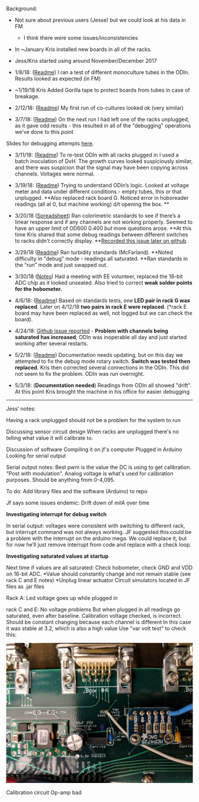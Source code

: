 Background:

* Not sure about previous users (Jesse) but we could look at his data in FM

    * I think there were some issues/inconsistencies

* In ~January Kris installed new boards in all of the racks.

* Jess/Kris started using around November/December 2017

* 1/8/18: ([Readme](https://docs.google.com/document/d/16XBmaqgHvGdq9w9lg-T8LEGMvaGZa346TNY-Rc9HvA8/edit)) I ran a test of different monoculture tubes in the ODIn. Results looked as expected (in FM)

* ~1/19/18 Kris Added Gorilla tape to protect boards from tubes in case of breakage.

* 2/12/18: ([Readme](https://docs.google.com/document/d/1X1KvAhVgjozSTg94krPBXz324lcJp4PxoBYQvj9r_g4/edit#heading=h.xsj3qg3zlawf)) My first run of co-cultures looked ok (very similar)

* 3/7/18: ([Readme](https://docs.google.com/document/d/1TmCx7lVWDvoh6U2nTP7f69Uf_CTbfRYDuXqEBA5gBBE/edit#heading=h.r4qpq9wlcaq3)) On the next run I had left one of the racks unplugged, as it gave odd results - this resulted in all of the "debugging" operations we’ve done to this point

Slides for debugging attempts [here](https://docs.google.com/presentation/d/1adEALr0bD0Zs8bln6-g41hCmiqofD1ql5sYCVvGe7H8/edit?usp=sharing).

* 3/11/18: ([Readme](https://docs.google.com/document/d/1TmCx7lVWDvoh6U2nTP7f69Uf_CTbfRYDuXqEBA5gBBE/edit#heading=h.r4qpq9wlcaq3)) To re-test ODIn with all racks plugged in I used a batch inoculation of DvH. The growth curves looked suspiciously similar, and there was suspicion that the signal may have been copying across channels. Voltages were normal.

* 3/19/18: ([Readme](https://docs.google.com/document/d/1g0f05zAb7fVKrgvETJVLtHWdDzqQkparheshdihKZiM/edit)) Trying to understand ODIn’s logic. Looked at voltage meter and data under different conditions - empty tubes, this or that unplugged. **Also replaced  rack board G. Noticed error in hoboreader readings (all at 0, but machine working) d/t opening the box. **

* 3/20/18 ([Spreadsheet](https://drive.google.com/file/d/137u2up0uwR0qBt_8ZaIeGOB_xjHtzoVt/view?usp=sharing)) Ran colorimetric standards to see if there’s a linear response and if any channels are not working properly. Seemed to have an upper limit of OD600 0.400 but more questions arose. **At this time Kris shared that some debug readings between different switches to racks didn’t correctly display. **[Recorded this issue later on github](https://github.com/jmicrobe/odin/issues/25).

* 3/29/18 ([Readme](https://docs.google.com/document/d/1KcAZzwcuiv6q0Vs0g1g4X5dheb2TEtbeNgjgQ53texU/edit)) Ran turbidity standards (McFarland). **Noted difficulty in "debug" mode - readings all saturated. **Ran standards in the “run” mode and just swapped out.

* 3/30/18 ([Notes](https://docs.google.com/document/d/167E7AiSk0N2fYeowXku6PrtTLn2sLCSaY3uLWVN99dg/edit)) Had a meeting with EE volunteer, replaced the 16-bit ADC chip as it looked unseated. Also tried to correct **weak solder points for the hobometer.**

* 4/6/18: ([Readme](https://docs.google.com/document/d/15ufefVCs8JtoZvMS1UPRO8tWnRooRk5q2G_-UwkwgXc/edit)) Based on standards tests, one **LED pair in rack G was replaced**. Later on 4/12/18 **two pairs in rack E were replaced**. (*rack E board may have been replaced as well, not logged but we can check the board).

* 4/24/18: [Github issue reported](https://github.com/jmicrobe/odin/issues/26) - **Problem with channels being saturated has increased**, ODIn was inoperable all day and just started working after several restarts.

* 5/2/18: ([Readme](https://docs.google.com/document/d/1395RCLi3NkcFCXyzMTmVl2hNP-InboDenR2UlAQvivw/edit)) Documentation needs updating, but on this day we attempted to fix the debug mode rotary switch. **Switch was tested then replaced**. Kris then corrected several connections in the ODIn. This did not seem to fix the problem. ODIn was run overnight.

* 5/3/18: (**Documentation needed**) Readings from ODIn all showed "drift". At this point Kris brought the machine in his office for easier debugging.

---

Jess’ notes:

Having a rack unplugged should not be a problem for the system to run

Discussing sensor circuit design
When racks are unplugged there's no telling what value it will calibrate to.

Discussion of software 
Compiling it on jf's computer
Plugged in Arduino
Looking for serial output

Serial output notes: Best pwm is the value the DC is using to get calibration. "Post with modulation". Analog voltage is what's used for calibration purposes. Should be anything from 0-4,095. 

To do: Add library files and the software (Arduino) to repo

Jf says some issues endemic:
Drift down of milA over time

**Investigating interrupt for debug switch**

In serial output: voltages were consistent with switching to different rack, but interrupt command was not always working. JF suggested this could be a problem with the interrupt on the arduino mega. We could replace it, but for now he’ll just remove interrupt from code and replace with a check loop.

**Investigating saturated values at startup**

Next time if values are all saturated: 
Check hobometer, check GND and VDD on 16-bit ADC. *Value should constantly change and not remain stable (see rack C and E notes)
*Unplug linear actuator
Circuit simulators located in JF files as .jar files


Rack A:
Led voltage goes up while plugged in


rack C and E:
No voltage problems
But when plugged in all readings go saturated, even after baseline.
Calibration voltage checked, is incorrect.
Should be constant changing because each channel is different
In this case it was stable at 3.2, which is also a high value
Use "var volt test" to check this:

![image alt text](20180518img01.jpg)


Calibration circuit 
Op-amp bad
